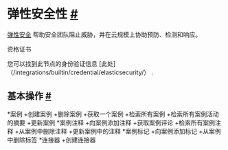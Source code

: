 


 弹性安全性
 [#](#弹性安全 "永久链接")
===========================================================



[弹性安全](https://www.elastic.co/security) 
 帮助安全团队阻止威胁，并在云规模上协助预防、检测和响应。
 




 资格证书
 



 您可以找到此节点的身份验证信息
 [此处]（/integrations/builtin/credential/elasticsecurity/）
 .
 




 基本操作
 [#](#基本操作 "永久链接")
-----------------------------------------------------------


*案例
	+创建案例
	+删除案例
	+获取一个案例
	+检索所有案例
	+检索所有案例活动的摘要
	+更新案例
*案例注释
	+向案例添加注释
	+获取案例评论
	+检索所有案例注释
	+从案例中删除注释
	+更新案例中的注释
*案例标记
	+向案例添加标记
	+从案例中删除标签
*连接器
	+创建连接器




